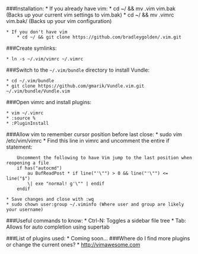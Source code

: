###Installation:
	* If you already have vim:
		* cd ~/ && mv .vim vim.bak (Backs up your current vim settings to vim.bak)
		* cd ~/ && mv .vimrc vim.bak/ (Backs up your vim configuration)
	
	* If you don't have vim
		* cd ~/ && git clone https://github.com/bradleygolden/.vim.git
		

###Create symlinks:

	* ln -s ~/.vim/vimrc ~/.vimrc

###Switch to the `~/.vim/bundle` directory to install Vundle:

	* cd ~/.vim/bundle
	* git clone https://github.com/gmarik/Vundle.vim.git ~/.vim/bundle/Vundle.vim

###Open vimrc and install plugins:

	* vim ~/.vimrc
	* :source %
	* :PluginInstall

###Allow vim to remember cursor position before last close:
	* sudo vim /etc/vim/vimrc
	* Find this line in vimrc and uncomment the entire if statement:

		Uncomment the following to have Vim jump to the last position when reopening a file
		if has("autocmd")
			au BufReadPost * if line("'\"") > 0 && line("'\"") <= line("$")
			\| exe "normal! g'\"" | endif
		endif	

	* Save changes and close with :wq
	* sudo chown user:group ~/.viminfo (Where user and group are likely your username)

###Useful commands to know:
	* Ctrl-N: Toggles a sidebar file tree 
	* Tab: Allows for auto completion using supertab

###List of plugins used:
	* Coming soon...
###Where do I find more plugins or change the current ones?
	* http://vimawesome.com
